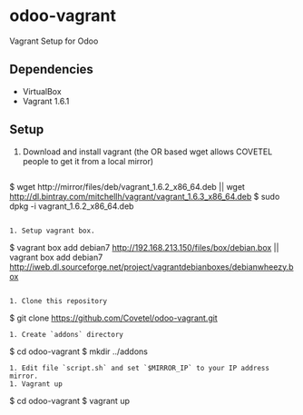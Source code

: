 odoo-vagrant
============

Vagrant Setup for Odoo

Dependencies
------------

* VirtualBox
* Vagrant 1.6.1

Setup
-----

1. Download and install vagrant (the OR based wget allows COVETEL people to get it from a local mirror)

   ```
$ wget http://mirror/files/deb/vagrant_1.6.2_x86_64.deb || wget http://dl.bintray.com/mitchellh/vagrant/vagrant_1.6.3_x86_64.deb
$ sudo dpkg -i vagrant_1.6.2_x86_64.deb

   ```

1. Setup vagrant box.

   ```
$ vagrant box add debian7 http://192.168.213.150/files/box/debian.box || vagrant box add debian7 http://iweb.dl.sourceforge.net/project/vagrantdebianboxes/debianwheezy.box

   ```
   
1. Clone this repository 

   ```
$ git clone https://github.com/Covetel/odoo-vagrant.git

   ```
1. Create `addons` directory

   ```
$ cd odoo-vagrant
$ mkdir ../addons
   ```
1. Edit file `script.sh` and set `$MIRROR_IP` to your IP address mirror.
1. Vagrant up

   ```
$ cd odoo-vagrant
$ vagrant up
   ```
